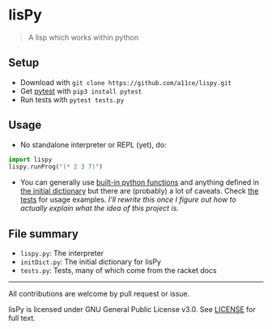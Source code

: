 # lisPy

> A lisp which works within python 

## Setup

- Download with `git clone https://github.com/a11ce/lispy.git`
- Get [pytest](pytest.org) with `pip3 install pytest`
- Run tests with `pytest tests.py`

## Usage

- No standalone interpreter or REPL (yet), do:
```python
import lispy
lispy.runProg("(* 2 3 7)")
```
- You can generally use [built-in python functions](https://docs.python.org/3/library/functions.html) and anything defined in [the initial dictionary](../master/initDict.py) but there are (probably) a lot of caveats. Check [the tests](../master/tests.py) for usage examples. *I'll rewrite this once I figure out how to actually explain what the idea of this project is.*

## File summary
- `lispy.py`: The interpreter
- `initDict.py`: The initial dictionary for lisPy
- `tests.py`: Tests, many of which come from the racket docs

--- 

All contributions are welcome by pull request or issue.

lisPy is licensed under GNU General Public License v3.0. See [LICENSE](../master/LICENSE) for full text.